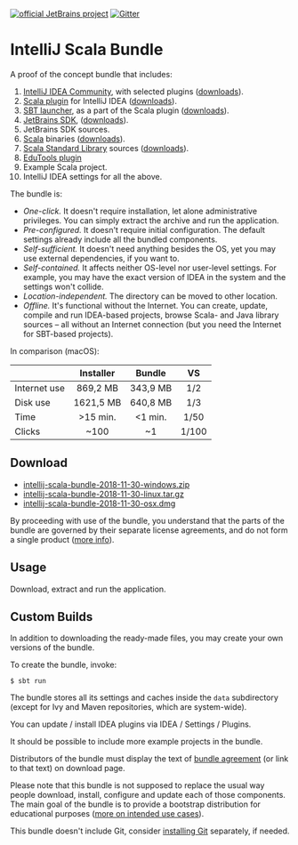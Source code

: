 [![official JetBrains project](http://jb.gg/badges/official.svg)](https://confluence.jetbrains.com/display/ALL/JetBrains+on+GitHub)
[![Gitter](https://badges.gitter.im/Join%20Chat.svg)](https://gitter.im/JetBrains/intellij-scala)

# IntelliJ Scala Bundle

A proof of the concept bundle that includes:

1. [IntelliJ IDEA Community](https://www.jetbrains.com/idea/), with selected plugins ([downloads](https://www.jetbrains.com/idea/download/)).
2. [Scala plugin](https://confluence.jetbrains.com/display/SCA/Scala+Plugin+for+IntelliJ+IDEA) for IntelliJ IDEA ([downloads](https://plugins.jetbrains.com/plugin/1347-scala)).
3. [SBT launcher](https://github.com/sbt/launcher), as a part of the Scala plugin ([downloads](https://dl.bintray.com/typesafe/ivy-releases/org.scala-sbt/sbt-launch/)).
4. [JetBrains SDK](https://github.com/JetBrains/jdk8u), ([downloads](https://bintray.com/jetbrains/intellij-jdk/)).
5. JetBrains SDK sources.
6. [Scala](https://www.scala-lang.org/) binaries ([downloads](https://www.scala-lang.org/download/)).
7. [Scala Standard Library](https://www.scala-lang.org/api/current/index.html) sources ([downloads](https://www.scala-lang.org/download/)).
8. [EduTools plugin](https://plugins.jetbrains.com/plugin/10081-edutools)
9. Example Scala project.
10. IntelliJ IDEA settings for all the above.

The bundle is:

* *One-click.* It doesn't require installation, let alone administrative privileges. You can simply extract the archive and run the application.
* *Pre-configured.* It doesn't require initial configuration. The default settings already include all the bundled components.
* *Self-sufficient.* It doesn't need anything besides the OS, yet you may use external dependencies, if you want to.
* *Self-contained.* It affects neither OS-level nor user-level settings. For example, you may have the exact version of IDEA in the system and the settings won't collide.
* *Location-independent.* The directory can be moved to other location.
* *Offline.* It's functional without the Internet. You can create, update, compile and run IDEA-based projects, browse Scala- and Java library sources – all without an Internet connection (but you need the Internet for SBT-based projects).

In comparison (macOS):

|            |Installer| Bundle  | VS  |
|:-----------|:-------:|:-------:|:---:|
|Internet use|869,2 MB | 343,9 MB|1/2  |
|Disk use    |1621,5 MB| 640,8 MB|1/3  |
|Time        |>15 min. | <1 min. |1/50 |
|Clicks      |~100     | ~1      |1/100|

## Download

* [intellij-scala-bundle-2018-11-30-windows.zip](https://github.com/JetBrains/intellij-scala-bundle/releases/download/v2018-11-30/intellij-scala-bundle-2018-11-30-windows.zip)
* [intellij-scala-bundle-2018-11-30-linux.tar.gz](https://github.com/JetBrains/intellij-scala-bundle/releases/download/v2018-11-30/intellij-scala-bundle-2018-11-30-linux.tar.gz)
* [intellij-scala-bundle-2018-11-30-osx.dmg](https://github.com/JetBrains/intellij-scala-bundle/releases/download/v2018-11-30/intellij-scala-bundle-2018-11-30-osx.dmg)

By proceeding with use of the bundle, you understand that the parts of the bundle are governed by their separate license agreements, and do not form a single product ([more info](src/main/resources/BundleAgreement.html)).

## Usage

Download, extract and run the application.

## Custom Builds

In addition to downloading the ready-made files, you may create your own versions of the bundle.

To create the bundle, invoke:

    $ sbt run

The bundle stores all its settings and caches inside the `data` subdirectory (except for Ivy and Maven repositories, which are system-wide).

You can update / install IDEA plugins via IDEA / Settings / Plugins.

It should be possible to include more example projects in the bundle.

Distributors of the bundle must display the text of [bundle agreement](src/main/resources/BundleAgreement.html) (or link to that text) on download page.

Please note that this bundle is not supposed to replace the usual way people download, install, configure and update each of those components. The main goal of the bundle is to provide a bootstrap distribution for educational purposes ([more on intended use cases](https://youtrack.jetbrains.com/issue/SCL-11406)).

This bundle doesn't include Git, consider [installing Git](https://git-scm.com/book/en/v2/Getting-Started-Installing-Git) separately, if needed.